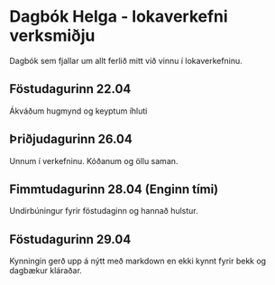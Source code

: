 # Dagbók Helga - lokaverkefni verksmiðju
Dagbók sem fjallar um allt ferlið mitt við vinnu í lokaverkefninu.
## Föstudagurinn 22.04
Ákváðum hugmynd og keyptum íhluti
## Þriðjudagurinn 26.04
Unnum í verkefninu. Kóðanum og öllu saman.
## Fimmtudagurinn 28.04 (Enginn tími)
Undirbúningur fyrir föstudaginn og hannað hulstur.
## Föstudagurinn 29.04
Kynningin gerð upp á nýtt með markdown en ekki kynnt fyrir bekk og dagbækur kláraðar.
